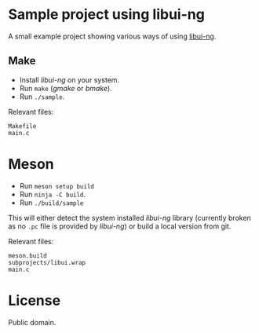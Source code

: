 # Sample project using libui-ng

A small example project showing various ways of using
[libui-ng](https://github.com/libui-ng/libui-ng).

## Make

- Install _libui-ng_ on your system.
- Run `make` (_gmake_ or _bmake_).
- Run `./sample`.

Relevant files:

```
Makefile
main.c
```

# Meson

- Run `meson setup build`
- Run `ninja -C build`.
- Run `./build/sample`

This will either detect the system installed _libui-ng_ library (currently
broken as no `.pc` file is provided by _libui-ng_) or build a local version
from git.

Relevant files:

```
meson.build
subprojects/libui.wrap
main.c
```

# License

Public domain.

